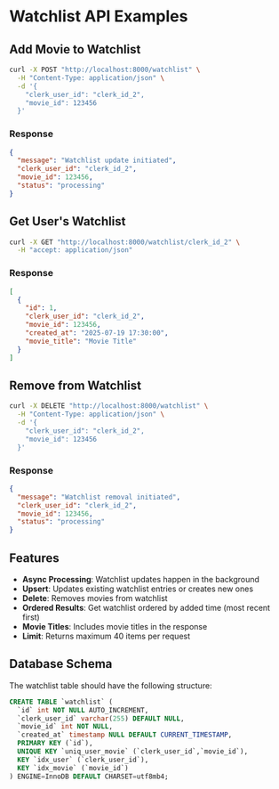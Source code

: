 # Watchlist API Examples

## Add Movie to Watchlist

```bash
curl -X POST "http://localhost:8000/watchlist" \
  -H "Content-Type: application/json" \
  -d '{
    "clerk_user_id": "clerk_id_2",
    "movie_id": 123456
  }'
```

### Response
```json
{
  "message": "Watchlist update initiated",
  "clerk_user_id": "clerk_id_2",
  "movie_id": 123456,
  "status": "processing"
}
```

## Get User's Watchlist

```bash
curl -X GET "http://localhost:8000/watchlist/clerk_id_2" \
  -H "accept: application/json"
```

### Response
```json
[
  {
    "id": 1,
    "clerk_user_id": "clerk_id_2",
    "movie_id": 123456,
    "created_at": "2025-07-19 17:30:00",
    "movie_title": "Movie Title"
  }
]
```

## Remove from Watchlist

```bash
curl -X DELETE "http://localhost:8000/watchlist" \
  -H "Content-Type: application/json" \
  -d '{
    "clerk_user_id": "clerk_id_2",
    "movie_id": 123456
  }'
```

### Response
```json
{
  "message": "Watchlist removal initiated",
  "clerk_user_id": "clerk_id_2",
  "movie_id": 123456,
  "status": "processing"
}
```

## Features

- **Async Processing**: Watchlist updates happen in the background
- **Upsert**: Updates existing watchlist entries or creates new ones
- **Delete**: Removes movies from watchlist
- **Ordered Results**: Get watchlist ordered by added time (most recent first)
- **Movie Titles**: Includes movie titles in the response
- **Limit**: Returns maximum 40 items per request

## Database Schema

The watchlist table should have the following structure:
```sql
CREATE TABLE `watchlist` (
  `id` int NOT NULL AUTO_INCREMENT,
  `clerk_user_id` varchar(255) DEFAULT NULL,
  `movie_id` int NOT NULL,
  `created_at` timestamp NULL DEFAULT CURRENT_TIMESTAMP,
  PRIMARY KEY (`id`),
  UNIQUE KEY `uniq_user_movie` (`clerk_user_id`,`movie_id`),
  KEY `idx_user` (`clerk_user_id`),
  KEY `idx_movie` (`movie_id`)
) ENGINE=InnoDB DEFAULT CHARSET=utf8mb4;
``` 